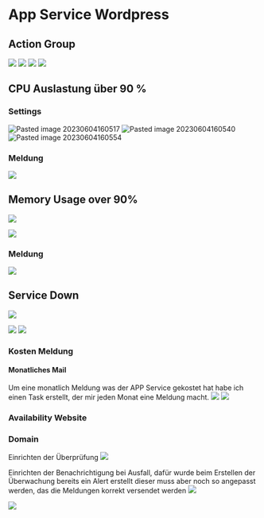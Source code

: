 # App Service Wordpress
## Action Group

![](attachments/Pasted%20image%2020230703144105.png)
![](attachments/Pasted%20image%2020230703144225.png)
![](attachments/Pasted%20image%2020230703145655.png)
![](attachments/Pasted%20image%2020230703150013.png)

## CPU Auslastung über 90 %
### Settings
![Pasted image 20230604160517](Pasted%20image%2020230604160517.png)
![Pasted image 20230604160540](Pasted%20image%2020230604160540.png)
![Pasted image 20230604160554](Pasted%20image%2020230604160554.png)

### Meldung
![](attachments/Pasted%20image%2020230711231409.png)


## Memory Usage over 90%

![](attachments/Pasted%20image%2020230706231142.png)

![](attachments/Pasted%20image%2020230706231231.png)

### Meldung
![](attachments/Pasted%20image%2020230711231330.png)


## Service Down

![](attachments/Pasted%20image%2020230706232116.png)

![](attachments/Pasted%20image%2020230706232139.png)
![](attachments/Pasted%20image%2020230706232223.png)






### Kosten Meldung
#### Monatliches Mail

Um eine monatlich Meldung was der APP Service gekostet hat habe ich einen Task erstellt, der mir jeden Monat eine Meldung macht. 
![](attachments/Pasted%20image%2020230705215432.png)
![](attachments/Pasted%20image%2020230705215554.png)


### Availability Website
### Domain
Einrichten der Überprüfung
![](attachments/Pasted%20image%2020230706205052.png)

Einrichten der Benachrichtigung bei Ausfall, dafür wurde beim Erstellen der Überwachung bereits ein Alert erstellt dieser muss aber noch so angepasst werden, das die Meldungen korrekt versendet werden
![](attachments/Pasted%20image%2020230706212253.png)

![](attachments/Pasted%20image%2020230706225721.png)